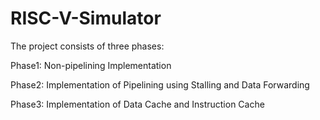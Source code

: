 # RISC-V-Simulator
The project consists of three phases:

Phase1: Non-pipelining Implementation

Phase2: Implementation of Pipelining using Stalling and Data Forwarding  

Phase3: Implementation of Data Cache and Instruction Cache

